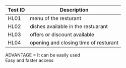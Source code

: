 |Test ID  |    Description  |  
-------------|-----------------------------------
|HL01     | menu of the resturant                    | 
|HL02     | dishes available in the restuarant       |
|HL03     | offers or discount available             |
|HL04     | opening and closing time of resturant    |


ADVANTAGE =
            It can be easily used  
            Easy and faster access
